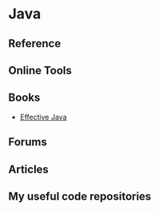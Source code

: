 # Java

## Reference

## Online Tools

## Books
- [Effective Java](https://www.oreilly.com/library/view/effective-java-3rd/9780134686097/)

## Forums

## Articles

## My useful code repositories
 